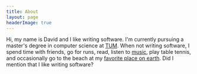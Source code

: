 ```yaml
---
title: About
layout: page
headerImage: true
---
```


<!-- 
Read more: https://html.com/tags/comment-tag/#ixzz58Mbwe05R
<p align="center">
  <img src="http://www.text2image.com/user_images/text2image_Z21925_20180222_034210.jpg">
</p>
Currently I'm exploring the world of security engineering with a special interest in adversarial machine learning.
-->

Hi, my name is David and I like writing software. I'm currently pursuing a master's degree in computer science at [TUM](https://www.tum.de/nc/en/homepage/). When not writing software, I spend time with friends, go for runs, read, listen to [music](https://youtu.be/zEm-vkBXZ-U), play table tennis, and occasionally go to the beach at my [favorite place on earth](http://www.rovinj.co/en/). Did I mention that I like writing software?

<!-- 
I'm most interested in the process of converting ideas into deployable software. Find out what I'm up to by taking a look at my [blog](http://davidglavas.me/blog/) or [GitHub](https://github.com/davidglavas) page.

In my spare time I enjoy delving into unfamiliar topics. I feel an unreasonable amount of joy while using tools in unconventional, yet effective ways for problems they weren't designed for---I once used a lighter to open a bottle of coke. Apart from coding I sleep, read, or spend time with friends.
-->
